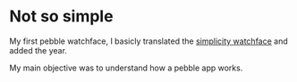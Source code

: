 Not so simple
=========

My first pebble watchface, I basicly translated the [simplicity watchface](https://github.com/pebble/pebble-sdk-examples/tree/master/watches/simplicity) and added the year.

My main objective was to understand how a pebble app works.

